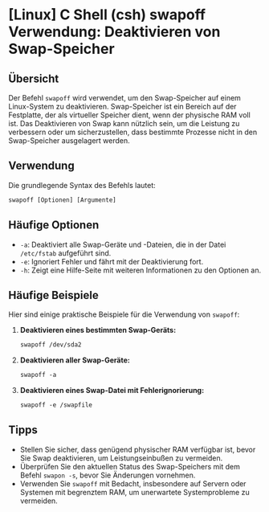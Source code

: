 # [Linux] C Shell (csh) swapoff Verwendung: Deaktivieren von Swap-Speicher

## Übersicht
Der Befehl `swapoff` wird verwendet, um den Swap-Speicher auf einem Linux-System zu deaktivieren. Swap-Speicher ist ein Bereich auf der Festplatte, der als virtueller Speicher dient, wenn der physische RAM voll ist. Das Deaktivieren von Swap kann nützlich sein, um die Leistung zu verbessern oder um sicherzustellen, dass bestimmte Prozesse nicht in den Swap-Speicher ausgelagert werden.

## Verwendung
Die grundlegende Syntax des Befehls lautet:

```csh
swapoff [Optionen] [Argumente]
```

## Häufige Optionen
- `-a`: Deaktiviert alle Swap-Geräte und -Dateien, die in der Datei `/etc/fstab` aufgeführt sind.
- `-e`: Ignoriert Fehler und fährt mit der Deaktivierung fort.
- `-h`: Zeigt eine Hilfe-Seite mit weiteren Informationen zu den Optionen an.

## Häufige Beispiele
Hier sind einige praktische Beispiele für die Verwendung von `swapoff`:

1. **Deaktivieren eines bestimmten Swap-Geräts:**
   ```csh
   swapoff /dev/sda2
   ```

2. **Deaktivieren aller Swap-Geräte:**
   ```csh
   swapoff -a
   ```

3. **Deaktivieren eines Swap-Datei mit Fehlerignorierung:**
   ```csh
   swapoff -e /swapfile
   ```

## Tipps
- Stellen Sie sicher, dass genügend physischer RAM verfügbar ist, bevor Sie Swap deaktivieren, um Leistungseinbußen zu vermeiden.
- Überprüfen Sie den aktuellen Status des Swap-Speichers mit dem Befehl `swapon -s`, bevor Sie Änderungen vornehmen.
- Verwenden Sie `swapoff` mit Bedacht, insbesondere auf Servern oder Systemen mit begrenztem RAM, um unerwartete Systemprobleme zu vermeiden.